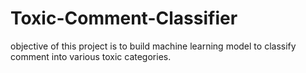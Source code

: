 # Toxic-Comment-Classifier
objective of this project is to build machine learning model to classify comment into various toxic categories.
